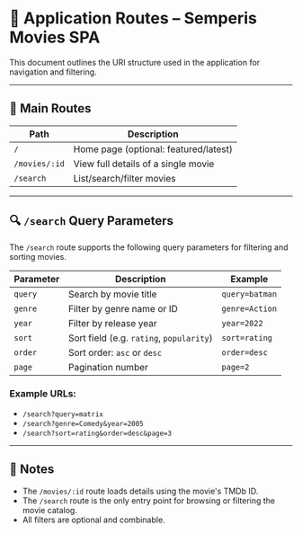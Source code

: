 # 📁 Application Routes – Semperis Movies SPA

This document outlines the URI structure used in the application for navigation and filtering.

---

## 🔹 Main Routes

| Path           | Description                             |
|----------------|-----------------------------------------|
| `/`            | Home page (optional: featured/latest)   |
| `/movies/:id`  | View full details of a single movie     |
| `/search`      | List/search/filter movies               |

---

## 🔍 `/search` Query Parameters

The `/search` route supports the following query parameters for filtering and sorting movies.

| Parameter  | Description                          | Example                  |
|------------|--------------------------------------|--------------------------|
| `query`    | Search by movie title                | `query=batman`           |
| `genre`    | Filter by genre name or ID           | `genre=Action`           |
| `year`     | Filter by release year               | `year=2022`              |
| `sort`     | Sort field (e.g. `rating`, `popularity`) | `sort=rating`        |
| `order`    | Sort order: `asc` or `desc`          | `order=desc`             |
| `page`     | Pagination number                    | `page=2`                 |

### Example URLs:

- `/search?query=matrix`
- `/search?genre=Comedy&year=2005`
- `/search?sort=rating&order=desc&page=3`

---

## 🧱 Notes

- The `/movies/:id` route loads details using the movie's TMDb ID.
- The `/search` route is the only entry point for browsing or filtering the movie catalog.
- All filters are optional and combinable.

